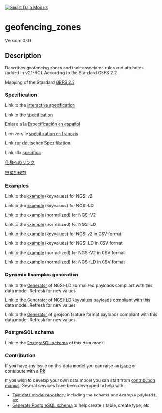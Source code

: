 [![Smart Data Models](https://smartdatamodels.org/wp-content/uploads/2022/01/SmartDataModels_logo.png "Logo")](https://smartdatamodels.org)
# geofencing_zones
Version: 0.0.1

## Description 

Describes geofencing zones and their associated rules and attributes (added in v2.1-RC). According to the Standard GBFS 2.2

Mapping of the Standard [GBFS 2.2](https://github.com/NABSA/gbfs/blob/v2.2/gbfs.md)
### Specification

Link to the [interactive specification](https://swagger.lab.fiware.org/?url=https://smart-data-models.github.io/dataModel.GBFS/geofencing_zones/swagger.yaml)

Link to the [specification](https://github.com/smart-data-models/dataModel.GBFS/blob/master/geofencing_zones/doc/spec.md)

Enlace a la [Especificación en español](https://github.com/smart-data-models/dataModel.GBFS/blob/master/geofencing_zones/doc/spec_ES.md)

Lien vers le [spécification en français](https://github.com/smart-data-models/dataModel.GBFS/blob/master/geofencing_zones/doc/spec_FR.md)

Link zur [deutschen Spezifikation](https://github.com/smart-data-models/dataModel.GBFS/blob/master/geofencing_zones/doc/spec_DE.md)

Link alla [specifica](https://github.com/smart-data-models/dataModel.GBFS/blob/master/geofencing_zones/doc/spec_IT.md)

[仕様へのリンク](https://github.com/smart-data-models/dataModel.GBFS/blob/master/geofencing_zones/doc/spec_JA.md)

[链接到规范](https://github.com/smart-data-models/dataModel.GBFS/blob/master/geofencing_zones/doc/spec_ZH.md)
### Examples

Link to the [example](https://smart-data-models.github.io/dataModel.GBFS/geofencing_zones/examples/example.json) (keyvalues) for NGSI v2

Link to the [example](https://smart-data-models.github.io/dataModel.GBFS/geofencing_zones/examples/example.jsonld) (keyvalues) for NGSI-LD

Link to the [example](https://smart-data-models.github.io/dataModel.GBFS/geofencing_zones/examples/example-normalized.json) (normalized) for NGSI-V2

Link to the [example](https://smart-data-models.github.io/dataModel.GBFS/geofencing_zones/examples/example-normalized.jsonld) (normalized) for NGSI-LD

Link to the [example](https://smart-data-models.github.io/dataModel.GBFS/geofencing_zones/examples/example.json.csv) (keyvalues) for NGSI v2 in CSV format

Link to the [example](https://smart-data-models.github.io/dataModel.GBFS/geofencing_zones/examples/example.jsonld.csv) (keyvalues) for NGSI-LD in CSV format

Link to the [example](https://smart-data-models.github.io/dataModel.GBFS/geofencing_zones/examples/example-normalized.json.csv) (normalized) for NGSI-V2 in CSV format

Link to the [example](https://smart-data-models.github.io/dataModel.GBFS/geofencing_zones/examples/example-normalized.jsonld.csv) (normalized) for NGSI-LD in CSV format
### Dynamic Examples generation

Link to the [Generator](https://smartdatamodels.org/extra/ngsi-ld_generator.php?schemaUrl=https://raw.githubusercontent.com/smart-data-models/dataModel.GBFS/master/geofencing_zones/schema.json&email=info@smartdatamodels.org) of NGSI-LD normalized payloads compliant with this data model. Refresh for new values

Link to the [Generator](https://smartdatamodels.org/extra/ngsi-ld_generator_keyvalues.php?schemaUrl=https://raw.githubusercontent.com/smart-data-models/dataModel.GBFS/master/geofencing_zones/schema.json&email=info@smartdatamodels.org) of NGSI-LD keyvalues payloads compliant with this data model. Refresh for new values

Link to the [Generator](https://smartdatamodels.org/extra/geojson_features_generator.php?schemaUrl=https://raw.githubusercontent.com/smart-data-models/dataModel.GBFS/master/geofencing_zones/schema.json&email=info@smartdatamodels.org) of geojson feature format payloads compliant with this data model. Refresh for new values
### PostgreSQL schema

Link to the [PostgreSQL schema](https://smart-data-models.github.io/dataModel.GBFS/geofencing_zones/schema.sql) of this data model
### Contribution

 If you have any issue on this data model you can raise an [issue](https://github.com/smart-data-models/dataModel.GBFS/issues)  or contribute with a [PR](https://github.com/smart-data-models/dataModel.GBFS/pulls)

 If you wish to develop your own data model you can start from [contribution manual](https://bit.ly/contribution_manual). Several services have been developed to help with: 
 - [Test data model repository](https://smartdatamodels.org/index.php/data-models-contribution-api/) including the schema and example payloads, etc
 - [Generate PostgreSQL schema](https://smartdatamodels.org/index.php/sql-service/) to help create a table, create type, etc